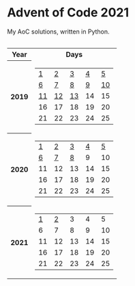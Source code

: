 # Advent of Code 2021
My AoC solutions, written in Python.

<center>
<!--  -->
<table style="display: inline-block;">
    <tr>
        <th>Year</th>
        <th>Days</th>
    </tr>
    <tr>
        <th>2019</th>
        <td>
            <table>
            <tr>
                <td><a href=2019/day02>1</td>
                    <td><a href=2019/day03>2</td>
                    <td><a href=2019/day04>3</td>
                    <td><a href=2019/day05>4</td>
                    <td><a href=2019/day06>5</td>
                    </tr>
            <tr>
                <td><a href=2019/day07>6</td>
                    <td><a href=2019/day08>7</td>
                    <td><a href=2019/day09>8</td>
                    <td><a href=2019/day10>9</td>
                    <td><a href=2019/day11>10</td>
                    </tr>
            <tr>
                <td><a href=2019/day12>11</td>
                    <td><a href=2019/day13>12</td>
                    <td><a href=2019/day14>13</td>
                    <td>14</td>
                    <td>15</td>
                    </tr>
            <tr>
                <td>16</td>
                    <td>17</td>
                    <td>18</td>
                    <td>19</td>
                    <td>20</td>
                    </tr>
            <tr>
                <td>21</td>
                    <td>22</td>
                    <td>23</td>
                    <td>24</td>
                    <td>25</td>
                    </tr>
            </table>
        </td>
    </tr>
    <tr>
        <th>2020</th>
        <td>
            <table>
            <tr>
                <td><a href=2020/day02>1</td>
                    <td><a href=2020/day03>2</td>
                    <td><a href=2020/day04>3</td>
                    <td><a href=2020/day05>4</td>
                    <td><a href=2020/day06>5</td>
                    </tr>
            <tr>
                <td><a href=2020/day07>6</td>
                    <td><a href=2020/day08>7</td>
                    <td><a href=2020/day09>8</td>
                    <td>9</td>
                    <td>10</td>
                    </tr>
            <tr>
                <td>11</td>
                    <td>12</td>
                    <td>13</td>
                    <td>14</td>
                    <td>15</td>
                    </tr>
            <tr>
                <td>16</td>
                    <td>17</td>
                    <td>18</td>
                    <td>19</td>
                    <td>20</td>
                    </tr>
            <tr>
                <td>21</td>
                    <td>22</td>
                    <td>23</td>
                    <td>24</td>
                    <td>25</td>
                    </tr>
            </table>
        </td>
    </tr>
    <tr>
        <th>2021</th>
        <td>
            <table>
            <tr>
                <td><a href=2021/day02>1</td>
                    <td><a href=2021/day03>2</td>
                    <td>3</td>
                    <td>4</td>
                    <td>5</td>
                    </tr>
            <tr>
                <td>6</td>
                    <td>7</td>
                    <td>8</td>
                    <td>9</td>
                    <td>10</td>
                    </tr>
            <tr>
                <td>11</td>
                    <td>12</td>
                    <td>13</td>
                    <td>14</td>
                    <td>15</td>
                    </tr>
            <tr>
                <td>16</td>
                    <td>17</td>
                    <td>18</td>
                    <td>19</td>
                    <td>20</td>
                    </tr>
            <tr>
                <td>21</td>
                    <td>22</td>
                    <td>23</td>
                    <td>24</td>
                    <td>25</td>
                    </tr>
            </table>
        </td>
    </tr>
    </table>
</center>